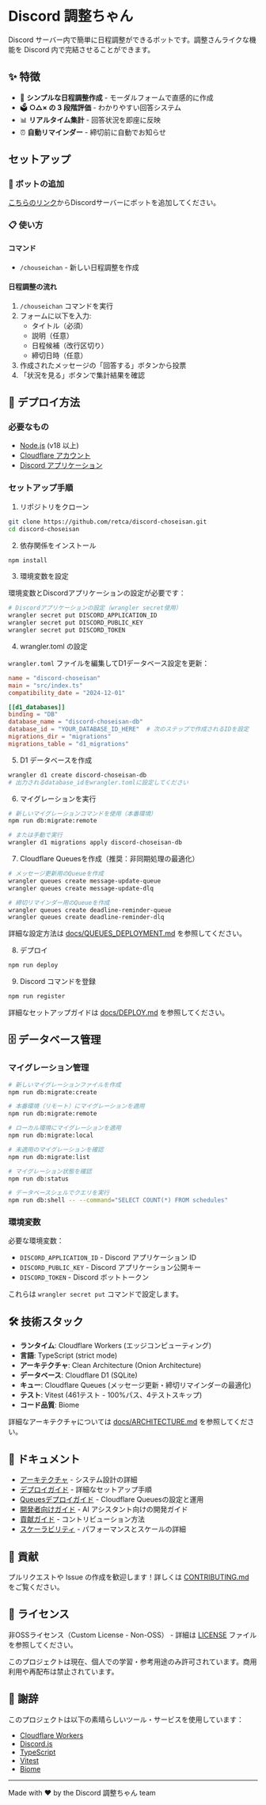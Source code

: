 # Discord 調整ちゃん

Discord サーバー内で簡単に日程調整ができるボットです。調整さんライクな機能を Discord 内で完結させることができます。

## ✨ 特徴

- 📝 **シンプルな日程調整作成** - モーダルフォームで直感的に作成
- 🗳️ **○△× の 3 段階評価** - わかりやすい回答システム
- 📊 **リアルタイム集計** - 回答状況を即座に反映
- ⏰ **自動リマインダー** - 締切前に自動でお知らせ

## セットアップ

### 🤖 ボットの追加

[こちらのリンク](https://discord.com/api/oauth2/authorize?client_id=1392384546560802947&permissions=2147485696&scope=bot%20applications.commands)からDiscordサーバーにボットを追加してください。

### 📋 使い方

#### コマンド

- `/chouseichan` - 新しい日程調整を作成

#### 日程調整の流れ

1. `/chouseichan` コマンドを実行
2. フォームに以下を入力:
   - タイトル（必須）
   - 説明（任意）
   - 日程候補（改行区切り）
   - 締切日時（任意）
3. 作成されたメッセージの「回答する」ボタンから投票
4. 「状況を見る」ボタンで集計結果を確認

## 🚀 デプロイ方法

### 必要なもの

- [Node.js](https://nodejs.org/) (v18 以上)
- [Cloudflare アカウント](https://dash.cloudflare.com/sign-up)
- [Discord アプリケーション](https://discord.com/developers/applications)

### セットアップ手順

1. リポジトリをクローン
```bash
git clone https://github.com/retca/discord-choseisan.git
cd discord-choseisan
```

2. 依存関係をインストール
```bash
npm install
```

3. 環境変数を設定

環境変数とDiscordアプリケーションの設定が必要です：

```bash
# Discordアプリケーションの設定（wrangler secret使用）
wrangler secret put DISCORD_APPLICATION_ID
wrangler secret put DISCORD_PUBLIC_KEY  
wrangler secret put DISCORD_TOKEN
```

4. wrangler.toml の設定

`wrangler.toml` ファイルを編集してD1データベース設定を更新：

```toml
name = "discord-choseisan"
main = "src/index.ts"
compatibility_date = "2024-12-01"

[[d1_databases]]
binding = "DB"
database_name = "discord-choseisan-db"
database_id = "YOUR_DATABASE_ID_HERE"  # 次のステップで作成されるIDを設定
migrations_dir = "migrations"
migrations_table = "d1_migrations"
```

5. D1 データベースを作成
```bash
wrangler d1 create discord-choseisan-db
# 出力されるdatabase_idをwrangler.tomlに設定してください
```

6. マイグレーションを実行
```bash
# 新しいマイグレーションコマンドを使用（本番環境）
npm run db:migrate:remote

# または手動で実行
wrangler d1 migrations apply discord-choseisan-db
```

7. Cloudflare Queuesを作成（推奨：非同期処理の最適化）
```bash
# メッセージ更新用のQueueを作成
wrangler queues create message-update-queue
wrangler queues create message-update-dlq

# 締切リマインダー用のQueueを作成
wrangler queues create deadline-reminder-queue
wrangler queues create deadline-reminder-dlq
```

詳細な設定方法は [docs/QUEUES_DEPLOYMENT.md](docs/QUEUES_DEPLOYMENT.md) を参照してください。

8. デプロイ
```bash
npm run deploy
```

9. Discord コマンドを登録
```bash
npm run register
```

詳細なセットアップガイドは [docs/DEPLOY.md](docs/DEPLOY.md) を参照してください。

## 🗄️ データベース管理

### マイグレーション管理

```bash
# 新しいマイグレーションファイルを作成
npm run db:migrate:create

# 本番環境（リモート）にマイグレーションを適用
npm run db:migrate:remote

# ローカル環境にマイグレーションを適用
npm run db:migrate:local

# 未適用のマイグレーションを確認
npm run db:migrate:list

# マイグレーション状態を確認
npm run db:status

# データベースシェルでクエリを実行
npm run db:shell -- --command="SELECT COUNT(*) FROM schedules"
```

### 環境変数

必要な環境変数：

- `DISCORD_APPLICATION_ID` - Discord アプリケーション ID
- `DISCORD_PUBLIC_KEY` - Discord アプリケーション公開キー  
- `DISCORD_TOKEN` - Discord ボットトークン

これらは `wrangler secret put` コマンドで設定します。

## 🛠️ 技術スタック

- **ランタイム**: Cloudflare Workers (エッジコンピューティング)
- **言語**: TypeScript (strict mode)
- **アーキテクチャ**: Clean Architecture (Onion Architecture)
- **データベース**: Cloudflare D1 (SQLite)
- **キュー**: Cloudflare Queues (メッセージ更新・締切リマインダーの最適化)
- **テスト**: Vitest (461テスト - 100%パス、4テストスキップ)
- **コード品質**: Biome

詳細なアーキテクチャについては [docs/ARCHITECTURE.md](docs/ARCHITECTURE.md) を参照してください。

## 📖 ドキュメント

- [アーキテクチャ](docs/ARCHITECTURE.md) - システム設計の詳細
- [デプロイガイド](docs/DEPLOY.md) - 詳細なセットアップ手順
- [Queuesデプロイガイド](docs/QUEUES_DEPLOYMENT.md) - Cloudflare Queuesの設定と運用
- [開発者向けガイド](CLAUDE.md) - AI アシスタント向けの開発ガイド
- [貢献ガイド](docs/CONTRIBUTING.md) - コントリビューション方法
- [スケーラビリティ](docs/SCALABILITY.md) - パフォーマンスとスケールの詳細

## 🤝 貢献

プルリクエストや Issue の作成を歓迎します！詳しくは [CONTRIBUTING.md](docs/CONTRIBUTING.md) をご覧ください。

## 📝 ライセンス

非OSSライセンス（Custom License - Non-OSS） - 詳細は [LICENSE](LICENSE) ファイルを参照してください。

このプロジェクトは現在、個人での学習・参考用途のみ許可されています。商用利用や再配布は禁止されています。

## 🙏 謝辞

このプロジェクトは以下の素晴らしいツール・サービスを使用しています：

- [Cloudflare Workers](https://workers.cloudflare.com/)
- [Discord.js](https://discord.js.org/)
- [TypeScript](https://www.typescriptlang.org/)
- [Vitest](https://vitest.dev/)
- [Biome](https://biomejs.dev/)

---

Made with ❤️ by the Discord 調整ちゃん team
